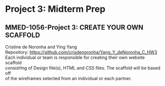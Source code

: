 # Project 3: Midterm Prep
## MMED-1056-Project 3: CREATE YOUR OWN SCAFFOLD
Cristine de Noronha and Ying Yang<br>
Repository: <a>https://github.com/crisdenoronha/Yang_Y_deNoronha_C_HW3<a><br>
Each individual or team is responsible for creating their own website scaffold <br>
consisHng of Design file(s), HTML and CSS files. The scaffold will be based off <br>
of the wireframes selected from an individual or each partner.
